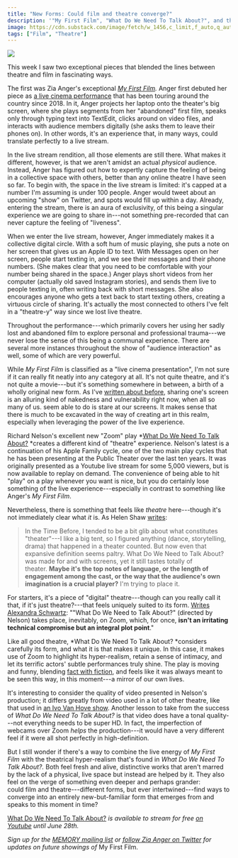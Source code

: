 ```yaml
---
title: "New Forms: Could film and theatre converge?"
description: '"My First Film", "What Do We Need To Talk About?", and the new forms that might emerge from this moment'
image: https://cdn.substack.com/image/fetch/w_1456,c_limit,f_auto,q_auto:good/https%3A%2F%2Fbucketeer-e05bbc84-baa3-437e-9518-adb32be77984.s3.amazonaws.com%2Fpublic%2Fimages%2Ff9a6f21a-a330-443e-b200-5d2b103e2850_1200x1800.jpeg
tags: ["Film", "Theatre"]
---
```


![](https://cdn.substack.com/image/fetch/w_1456,c_limit,f_auto,q_auto:good/https%3A%2F%2Fbucketeer-e05bbc84-baa3-437e-9518-adb32be77984.s3.amazonaws.com%2Fpublic%2Fimages%2Ff9a6f21a-a330-443e-b200-5d2b103e2850_1200x1800.jpeg)

This week I saw two exceptional pieces that blended the lines between theatre and film in fascinating ways.

The first was Zia Anger's exceptional *[My First Film](https://memory.is/my-first-film).* Anger first debuted her piece as [a live cinema performance](https://www.newyorker.com/culture/the-front-row/an-extraordinary-performance-at-metrograph-zia-angers-my-first-film) that has been touring around the country since 2018. In it, Anger projects her laptop onto the theater's big screen, where she plays segments from her "abandoned" first film, speaks only through typing text into TextEdit, clicks around on video files, and interacts with audience members digitally (she asks them to leave their phones on). In other words, it's an experience that, in many ways, could translate perfectly to a live stream.

In the live stream rendition, all those elements are still there. What makes it different, however, is that we aren't amidst an actual *physical* audience. Instead, Anger has figured out how to expertly capture the feeling of being in a collective space with others, better than any online theatre I have seen so far. To begin with, the space in the live stream is limited: it's capped at a number I'm assuming is under 100 people. Anger would tweet about an upcoming "show" on Twitter, and spots would fill up within a day. Already, entering the stream, there is an aura of exclusivity, of this being a singular experience we are going to share in---not something pre-recorded that can never capture the feeling of "liveness".

When we enter the live stream, however, Anger immediately makes it a collective digital circle. With a soft hum of music playing, she puts a note on her screen that gives us an Apple ID to text. With Messages open on her screen, people start texting in, and we see their messages and their phone numbers. (She makes clear that you need to be comfortable with your number being shared in the space.) Anger plays short videos from her computer (actually old saved Instagram stories), and sends them live to people texting in, often writing back with short messages. She also encourages anyone who gets a text back to start texting others, creating a virtuous circle of sharing. It's actually the most connected to others I've felt in a "theatre-y" way since we lost live theatre.

Throughout the performance---which primarily covers her using her sadly lost and abandoned film to explore personal and professional trauma---we never lose the sense of this being a communal experience. There are several more instances throughout the show of "audience interaction" as well, some of which are very powerful.

While *My First Film* is classified as a "live cinema presentation", I'm not sure if it can really fit neatly into any category at all. It's not quite theatre, and it's not quite a movie---but it's something somewhere in between, a birth of a wholly original new form. As I've [written about before](https://guscuddy.substack.com/p/the-curtain-55-a-collective-breath), sharing one's screen is an alluring kind of nakedness and vulnerability right now, when all so many of us. seem able to do is stare at our screens. It makes sense that there is much to be excavated in the way of creating art in this realm, especially when leveraging the power of the live experience.

Richard Nelson's excellent new "Zoom" play *[What Do We Need To Talk About?](https://publictheater.org/news-items/buckets/conversations/what-do-we-need-to-talk-about/) *creates a different kind of "theatre" experience. Nelson's latest is a continuation of his Apple Family cycle, one of the two main play cycles that he has been presenting at the Public Theater over the last ten years. It was originally presented as a Youtube live stream for some 5,000 viewers, but is now available to replay on demand. The convenience of being able to hit "play" on a play whenever you want is nice, but you do certainly lose something of the live experience---especially in contrast to something like Anger's *My First Film*.

Nevertheless, there is something that feels like *theatre* here---though it's not immediately clear what *it* is. As Helen Shaw [writes](https://www.vulture.com/2020/04/the-apple-family-is-muted-in-grief-but-not-on-zoom.html):

> In the Time Before, I tended to be a bit glib about what constitutes "theater"---I like a big tent, so I figured anything (dance, storytelling, drama) that happened in a theater counted. But now even that expansive definition seems paltry. What Do We Need to Talk About? was made for and with screens, yet it still tastes totally of theater. **Maybe it's the top notes of language, or the length of engagement among the cast, or the way that the audience's own imagination is a crucial player?** I'm trying to place it.

For starters, it's a piece of "digital" theatre---though can you really call it that, if it's just theatre?---that feels uniquely suited to its form. [Writes Alexandra Schwartz](https://www.newyorker.com/magazine/2020/05/18/the-first-great-original-play-of-quarantine): ""What Do We Need to Talk About?" (directed by Nelson) takes place, inevitably, on Zoom, which, for once, **isn't an irritating technical compromise but an integral plot point**."

Like all good theatre, *What Do We Need To Talk About? *considers carefully its form, and what it is that makes it unique. In this case, it makes use of Zoom to highlight its hyper-realism, retain a sense of intimacy, and let its terrific actors' subtle performances truly shine. The play is moving and funny, blending [fact with fiction](https://www.guscuddy.com/tellthetruth), and feels like it was always meant to be seen this way, in this moment---a mirror of our own lives.

It's interesting to consider the quality of video presented in Nelson's production; it differs greatly from video used in a lot of other theatre, like that used in [an Ivo Van Hove show](https://www.guscuddy.com/conservatism-in-minimalism). Another lesson to take from the success of *What Do We Need To Talk About?* is that video does have a tonal quality---not everything needs to be super HD. In fact, the imperfection of webcams over Zoom *helps* the production---it would have a very different feel if it were all shot perfectly in high-definition.

But I still wonder if there's a way to combine the live energy of *My First Film* with the theatrical hyper-realism that's found in *What Do We Need To Talk About?.* Both feel fresh and alive, distinctive works that aren't marred by the lack of a physical, live space but instead are helped by it. They also feel on the verge of something even deeper and perhaps grander: could film and theatre---different forms, but ever intertwined---find ways to converge into an entirely new-but-familiar form that emerges from and speaks to this moment in time?

[What Do We Need To Talk About?](https://publictheater.org/news-items/buckets/conversations/what-do-we-need-to-talk-about/) *is available to stream for free [on Youtube](https://www.youtube.com/watch?v=R76oRm76mMM&feature=emb_title) until June 28th.*

*Sign up for the [MEMORY mailing list](https://memory.is/my-first-film) or [follow Zia Anger on Twitter](https://twitter.com/AngerZia) for updates on future showings of* My First Film.
